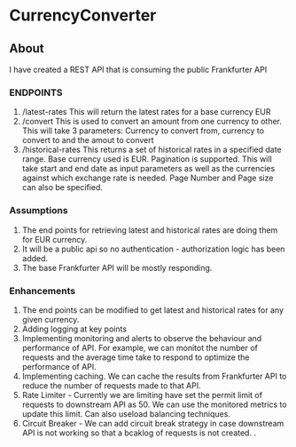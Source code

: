 # CurrencyConverter

## About
I have created a REST API that is consuming the public Frankfurter API
### ENDPOINTS
1. /latest-rates
   This will return the latest rates for a base currency EUR
2. /convert
   This is used to convert an amount from one currency to other. This will take 3 parameters: Currency to convert from, 
   currency to convert to and the amout to convert
3. /historical-rates
   This returns a set of historical rates in a specified date range. Base currency used is EUR. Pagination is supported.
   This will take start and end date as input parameters as well as the currencies against which exchange rate is needed.
   Page Number and Page size can also be specified.

 ### Assumptions
1. The end points for retrieving latest and historical rates are doing them for EUR currency.
2. It will be a public api so no authentication - authorization logic has been added.
3. The base Frankfurter API will be mostly responding.

 ### Enhancements
 1. The end points can be modified to get latest and historical rates for any given currency.
 2. Adding logging at key points
 3. Implementing monitoring and alerts to observe the behaviour and performance of API. For example, we can monitot the 
    number of requests and the average time take to respond to optimize the performance of API.
 4. Implementing caching. We can cache the results from Frankfurter API to reduce the number of requests made to that API.
 5. Rate Limiter - Currently we are limiting have set the permit limit of requests to downstream API as 50. We can use the 
    monitored metrics to update this limit. Can also useload balancing techniques.
 6. Circuit Breaker - We can add circuit break strategy in case downstream API is not working so that a bcaklog of requests 
    is not created.
.
